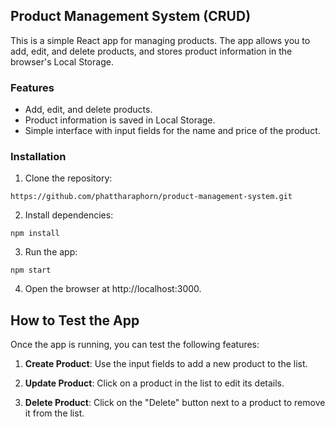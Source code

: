 ##  Product Management System (CRUD)
This is a simple React app for managing products. The app allows you to add, edit, and delete products, and stores product information in the browser's Local Storage.

### Features
- Add, edit, and delete products.
- Product information is saved in Local Storage.
- Simple interface with input fields for the name and price of the product.

### Installation

1. Clone the repository:

```
https://github.com/phattharaphorn/product-management-system.git  
```

2. Install dependencies:

```
npm install
```

3. Run the app:

```
npm start
```

4. Open the browser at http://localhost:3000.
   
## How to Test the App
Once the app is running, you can test the following features:

1. **Create Product**: Use the input fields to add a new product to the list.
   
2. **Update Product**: Click on a product in the list to edit its details.

3. **Delete Product**: Click on the "Delete" button next to a product to remove it from the list.


